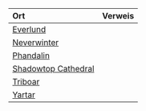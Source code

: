 | Ort | Verweis |
|:------------|:-----------------|
| [Everlund](https://lolindhir.github.io/PnP/campaigns/starter/locations/locations_cities/cities_everlund) |  |
| [Neverwinter](https://lolindhir.github.io/PnP/campaigns/starter/locations/locations_cities/cities_neverwinter) |  |
| [Phandalin](https://lolindhir.github.io/PnP/campaigns/starter/locations/locations_cities/cities_phandalin) |  |
| [Shadowtop Cathedral](https://lolindhir.github.io/PnP/campaigns/starter/locations/locations_landmarks/landmarks_shadowtop_cathedral) |  |
| [Triboar](https://lolindhir.github.io/PnP/campaigns/starter/locations/locations_cities/cities_triboar) |  |
| [Yartar](https://lolindhir.github.io/PnP/campaigns/starter/locations/locations_cities/cities_yartar) |  |
